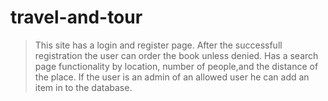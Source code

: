 # travel-and-tour
>This site has a login and register page.
>After the successfull registration the user can order the book unless denied.
>Has a search page  functionality by location, number of people,and the distance of the place.
>If the user is an admin of an allowed user he can add an item in to the database.
